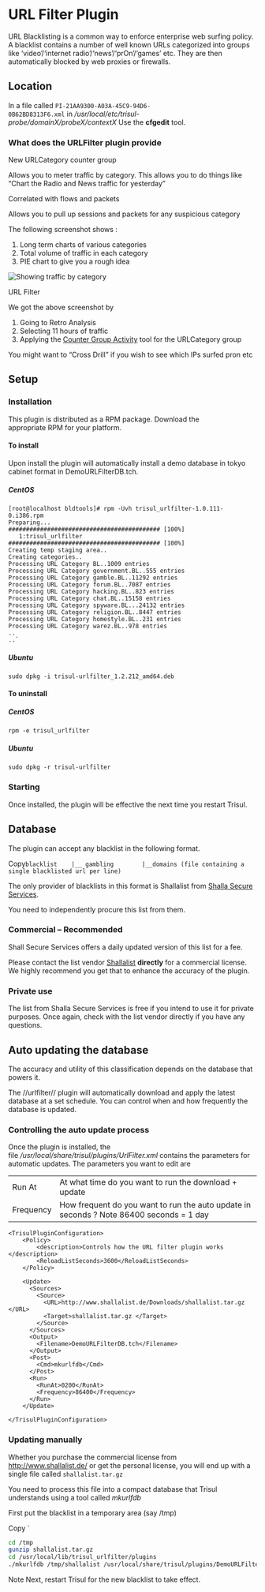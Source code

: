 # URL Filter Plugin

URL Blacklisting is a common way to enforce enterprise web surfing policy. A blacklist contains a number of well known URLs categorized into groups like ‘video’/‘internet radio’/‘news’/‘prOn’/‘games’ etc. They are then automatically blocked by web proxies or firewalls.

## Location

In a file called `PI-21AA9300-A03A-45C9-94D6-0B62BD8313F6.xml` in */usr/local/etc/trisul-probe/domainX/probeX/contextX* Use the **cfgedit** tool.

### What does the URLFilter plugin provide

New URLCategory counter group

Allows you to meter traffic by category. This allows you to do things like “Chart the Radio and News traffic for yesterday”

Correlated with flows and packets

Allows you to pull up sessions and packets for any suspicious category

The following screenshot shows :

1. Long term charts of various categories
2. Total volume of traffic in each category
3. PIE chart to give you a rough idea

![Showing traffic by category](https://trisul.org/docs/ug/install/images/urlf.png)

URL Filter

We got the above screenshot by

1. Going to Retro Analysis
2. Selecting 11 hours of traffic
3. Applying the [Counter Group Activity](https://trisul.org/docs/ug/cg/retrotools.html#counter_group_activity) tool for the URLCategory group

You might want to “Cross Drill” if you wish to see which IPs surfed pron etc

## Setup

### Installation

This plugin is distributed as a RPM package. Download the appropriate RPM for your platform.

#### To install

Upon install the plugin will automatically install a demo database in tokyo cabinet format in DemoURLFilterDB.tch.

##### CentOS

```
[root@localhost bldtools]# rpm -Uvh trisul_urlfilter-1.0.111-0.i386.rpm
Preparing...                ########################################### [100%]
   1:trisul_urlfilter       ########################################### [100%]
Creating temp staging area..
Creating categories..
Processing URL Category BL..1009 entries
Processing URL Category government.BL..555 entries
Processing URL Category gamble.BL..11292 entries
Processing URL Category forum.BL..7087 entries
Processing URL Category hacking.BL..823 entries
Processing URL Category chat.BL..15158 entries
Processing URL Category spyware.BL...24132 entries
Processing URL Category religion.BL..8447 entries
Processing URL Category homestyle.BL..231 entries
Processing URL Category warez.BL..978 entries
..
..`
```

##### Ubuntu

`sudo dpkg -i trisul-urlfilter_1.2.212_amd64.deb`

#### To uninstall

##### CentOS

`rpm -e trisul_urlfilter`

##### Ubuntu

`sudo dpkg -r trisul-urlfilter`

### Starting

Once installed, the plugin will be effective the next time you restart Trisul.

## Database

The plugin can accept any blacklist in the following format.

Copy`blacklist    |__ gambling        |__domains (file containing a single blacklisted url per line)`

The only provider of blacklists in this format is Shallalist from [Shalla Secure Services](https://www.shallalist.de/categories.html).

You need to independently procure this list from them.

### Commercial – Recommended

Shall Secure Services offers a daily updated version of this list for a fee.

Please contact the list vendor [Shallalist](http://www.shallalist.de/) **directly** for a commercial license. We highly recommend you get that to enhance the accuracy of the plugin.

### Private use

The list from Shalla Secure Services is free if you intend to use it for private purposes. Once again, check with the list vendor directly if you have any questions.

## Auto updating the database

The accuracy and utility of this classification depends on the database that powers it.

The //urlfilter// plugin will automatically download and apply the latest database at a set schedule. You can control when and how frequently the database is updated.

### Controlling the auto update process

Once the plugin is installed, the file */usr/local/share/trisul/plugins/UrlFilter.xml* contains the parameters for automatic updates. The parameters you want to edit are

|           |                                                                                         |
| --------- | --------------------------------------------------------------------------------------- |
| Run At    | At what time do you want to run the download + update                                   |
| Frequency | How frequent do you want to run the auto update in seconds ? Note 86400 seconds = 1 day |

```
<TrisulPluginConfiguration>
    <Policy>
        <description>Controls how the URL filter plugin works </description>
        <ReloadListSeconds>3600</ReloadListSeconds>
    </Policy>

    <Update>
      <Sources>
        <Source>
          <URL>http://www.shallalist.de/Downloads/shallalist.tar.gz </URL>
          <Target>shallalist.tar.gz </Target>
        </Source>
      </Sources>
      <Output>
        <Filename>DemoURLFilterDB.tch</Filename>
      </Output>
      <Post>
        <Cmd>mkurlfdb</Cmd>
      </Post>
      <Run>
        <RunAt>0200</RunAt>
        <Frequency>86400</Frequency>
      </Run>
    </Update>

</TrisulPluginConfiguration>
```

### Updating manually

Whether you purchase the commercial license from http://www.shallalist.de/ or get the personal license, you will end up with a single file called `shallalist.tar.gz`

You need to process this file into a compact database that Trisul understands using a tool called *mkurlfdb*

First put the blacklist in a temporary area (say /tmp)  

Copy
`

```bash
cd /tmp
gunzip shallalist.tar.gz
cd /usr/local/lib/trisul_urlfilter/plugins
./mkurlfdb /tmp/shallalist /usr/local/share/trisul/plugins/DemoURLFilterDB.tch
```

Note Next, restart Trisul for the new blacklist to take effect.
